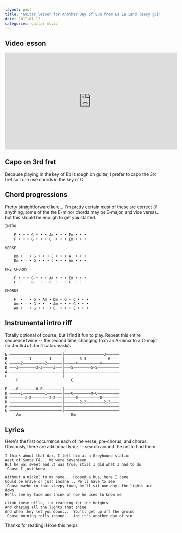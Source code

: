 ```yaml
---
layout: post
title: "Guitar lesson for Another Day of Sun from La La Land (easy guitar chords)"
date: 2017-01-12
categories: guitar music
---
```


## Video lesson

<iframe width="560" height="315" src="https://www.youtube.com/embed/KQ_ufy9I2aA" frameborder="0" allowfullscreen></iframe>

## Capo on 3rd fret

Because playing in the key of Eb is rough on guitar, I prefer to capo the 3rd fret so I can use chords in the key of C.

## Chord progressions

Pretty straightforward here... I'm pretty certain _most_ of these are correct (if anything, some of the the E-minor chords may be E-major, and vice versa)... but this should be enough to get you started.

    INTRO

    	F • • • G • • • Am • • • Em • • •
    	F • • • G • • • C  • • • Em • • •

    VERSE

    	Dm • • • G • • • C • • • A  • • •
    	Dm • • • G • • • C • • • Am • • •

    PRE CHORUS

    	F • • • G • • • Am • • • Em • • • 
    	F • • • G • • • C  • • • E  • • • 

    CHORUS

    	F  • • • G • Am • Dm • G • C • • •
    	Am • • • G • •  • Am • • • G • • •
    	Am • • • G • •  • C  • • • E • • •


## Instrumental intro riff

Totally optional of course, but I find it fun to play. Repeat this entire sequence twice -- the second time, changing from an A-minor to a C-major (in the 3rd of the 4 totla chords).

    E ––––––––––––––––––––––––|––––––––––––––––––3––––––
    B –––––––1–1––––––––1–––––|–––––––3–3––––––––––6––––
    G –––––2––––––––––2–––––––|–––––4––––––––––4––––––––
    D –––3––––––––3–3–––––3–––|–––5––––––––5–5––––––––––
    A ––––––––––––––––––––––––|–––––––––––––––––––––––––
    E ––––––––––––––––––––––––|–––––––––––––––––––––––––
         F                        G

    E –––0––––––––0–0–––––––––|–––––––––––––––––––––––––
    B –––––1––––––––––1–––––––|–––0––––––––0–0––––––––––
    G –––––––2–2––––––––2–2–––|–––––0––––––––––0––––––––
    D ––––––––––––––––––––––––|–––––––2–2––––––––2–2––––
    A ––––––––––––––––––––––––|–––––––––––––––––––––––––
    E ––––––––––––––––––––––––|–––––––––––––––––––––––––
         Am                       Em

## Lyrics

Here's the first occurrence each of the verse, pre-chorus, and chorus. Obviously, there are additional lyrics -- search around the net to find them.

    I think about that day, I left him at a Greyhound station
    West of Santa Fé... We were seventeen
    But he was sweet and it was true, still I did what I had to do
    'Cause I just knew

    Without a nickel to my name... Hopped a bus, here I came
    Could be brave or just insane... We'll have to see
    'Cause maybe in that sleepy town, he'll sit one day, the lights are down
    He'll see my face and think of how he used to know me

    Climb these hills, I'm reaching for the heights
    And chasing all the lights that shine
    And when they let you down...  You'll get up off the ground
    'Cause morning rolls around... And it's another day of sun

Thanks for reading! Hope this helps.

